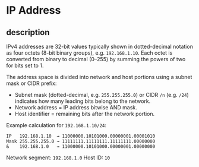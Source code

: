 # IP Address

## description
IPv4 addresses are 32-bit values typically shown in dotted-decimal notation as four octets (8-bit binary groups), e.g. `192.168.1.10`. Each octet is converted from binary to decimal (0–255) by summing the powers of two for bits set to 1.

The address space is divided into network and host portions using a subnet mask or CIDR prefix:
- Subnet mask (dotted-decimal, e.g. `255.255.255.0`) or CIDR `/n` (e.g. `/24`) indicates how many leading bits belong to the network.
- Network address = IP address bitwise AND mask.
- Host identifier = remaining bits after the network portion.

Example calculation for `192.168.1.10/24`:
```
IP   192.168.1.10  → 11000000.10101000.00000001.00001010
Mask 255.255.255.0 → 11111111.11111111.11111111.00000000
&    192.168.1.0   → 11000000.10101000.00000001.00000000
```

Network segment: `192.168.1.0`  Host ID: `10`
